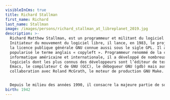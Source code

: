 ```yaml
---
visibleInCms: true
title: Richard Stallman
first_name: Richard
last_name: Stallman
image: /images/persons/richard_stallman_at_libreplanet_2019.jpg
description: >-
  Richard Matthew Stallman, est un programmeur et militant du logiciel libre.
  Initiateur du mouvement du logiciel libre, il lance, en 1983, le projet GNU et
  la licence publique générale GNU connue aussi sous le sigle GPL. Il a
  popularisé le terme anglais « copyleft ». Programmeur renommé de la communauté
  informatique américaine et internationale, il a développé de nombreux
  logiciels dont les plus connus des développeurs sont l’éditeur de texte GNU
  Emacs, le compilateur C de GNU (GCC), le débogueur GNU (gdb) mais aussi, en
  collaboration avec Roland McGrath, le moteur de production GNU Make.


  Depuis le milieu des années 1990, il consacre la majeure partie de son temps à la promotion des logiciels libres auprès de divers publics un peu partout dans le monde. Depuis quelques années, il fait campagne contre les brevets logiciels et la gestion des droits numériques (DRM)1. Le temps qu’il alloue encore à la programmation est consacré à GNU Emacs, bien qu’il ne soit plus le mainteneur principal depuis février 2008. Il gagne sa vie en partie avec les cachets de conférencier qu’on lui donne à l’occasion ou des prix qu’on lui remet. 
birth: 1942
---
```

